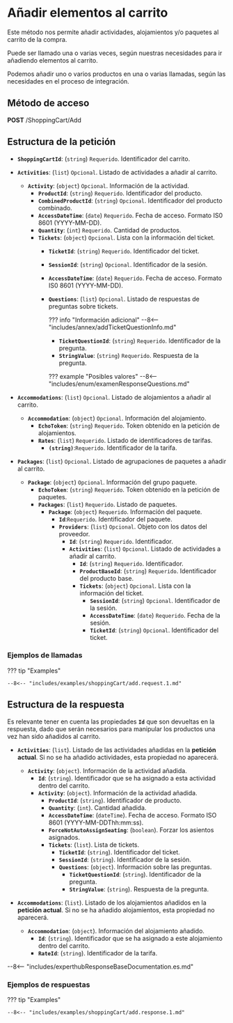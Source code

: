 # Añadir elementos al carrito

Este método nos permite añadir actividades, alojamientos y/o paquetes al carrito de la compra.

Puede ser llamado una o varias veces, según nuestras necesidades para ir añadiendo elementos al carrito.

Podemos añadir uno o varios productos en una o varias llamadas, según las necesidades en el proceso de integración.

## Método de acceso

**POST** /ShoppingCart/Add

## Estructura de la petición

- **``ShoppingCartId``**: (``string``) ``Requerido``. Identificador del carrito.
- **``Activities``**: (``list``) ``Opcional``. Listado de actividades a añadir al carrito.
    - **``Activity``**: (``object``) ``Opcional``. Información de la actividad.
        - **``ProductId``**: (``string``) ``Requerido``. Identificador del producto.
        - **``CombinedProductId``**: (``string``) ``Opcional``. Identificador del producto combinado.
        - **``AccessDateTime``**: (``date``) ``Requerido``. Fecha de acceso. Formato IS0 8601 (YYYY-MM-DD).
        - **``Quantity``**: (``int``) ``Requerido``. Cantidad de productos.
        - **``Tickets``**: (``object``) ``Opcional``. Lista con la información del ticket.
            - **``TicketId``**: (``string``) ``Requerido``. Identificador del ticket.
            - **``SessionId``**: (``string``) ``Opcional``. Identificador de la sesión.
            - **``AccessDateTime``**: (``date``) ``Requerido``. Fecha de acceso. Formato IS0 8601 (YYYY-MM-DD).
            - **``Questions``**: (``list``) ``Opcional``. Listado de respuestas de preguntas sobre tickets.
            
                ??? info "Información adicional"
                     --8<-- "includes/annex/addTicketQuestionInfo.md"
                  
                - **``TicketQuestionId``**: (``string``) ``Requerido``. Identificador de la pregunta.
                - **``StringValue``**: (``string``) ``Requerido``. Respuesta de la pregunta.
           
                ??? example "Posibles valores"
                    --8<-- "includes/enum/examenResponseQuestions.md"

- **``Accommodations``**: (``list``) ``Opcional``. Listado de alojamientos a añadir al carrito.
    - **``Accommodation``**: (``object``) ``Opcional``. Información del alojamiento.
        - **``EchoToken``**: (``string``) ``Requerido``. Token obtenido en la petición de alojamientos.
        - **``Rates``**: (``list``) ``Requerido``. Listado de identificadores de tarifas.
            - **``(string)``**:``Requerido``. Identificador de la tarifa.
- **``Packages``**: (``list``) ``Opcional``. Listado de agrupaciones de paquetes a añadir al carrito.
    - **``Package``**: (``object``) ``Opcional``. Información del grupo paquete.
        - **``EchoToken``**: (``string``) ``Requerido``. Token obtenido en la petición de paquetes.
        - **``Packages``**: (``list``) ``Requerido``. Listado de paquetes.
            - **``Package``**: (``object``) ``Requerido``. Información del paquete.
                - **``Id``**:``Requerido``. Identificador del paquete.
                - **``Providers``**: (``list``) ``Opcional``. Objeto con los datos del proveedor.
                    - **``Id``**: (``string``) ``Requerido``. Identificador.
                    - **``Activities``**: (``list``) ``Opcional``. Listado de actividades a añadir al carrito.
                        - **``Id``**: (``string``) ``Requerido``. Identificador.
                        - **``ProductBaseId``**: (``string``) ``Requerido``. Identificador del producto base.
                        - **``Tickets``**: (``object``) ``Opcional``. Lista con la información del ticket.
                            - **``SessionId``**: (``string``) ``Opcional``. Identificador de la sesión.
                            - **``AccessDateTime``**: (``date``) ``Requerido``. Fecha de la sesión.
                            - **``TicketId``**: (``string``) ``Opcional``. Identificador del ticket.


### Ejemplos de llamadas

??? tip "Examples"

    --8<-- "includes/examples/shoppingCart/add.request.1.md"

## Estructura de la respuesta

Es relevante tener en cuenta las propiedades **``Id``** que son devueltas en la respuesta, dado que serán necesarios para manipular los productos una vez han sido añadidos al carrito.

- **`Activities`**: (``list``). Listado de las actividades añadidas en la **petición actual**. Si no se ha añadido actividades, esta propiedad no aparecerá.
    - **`Activity`**: (``object``). Información de la actividad añadida.
        - **`Id`**: (``string``). Identificador que se ha asignado a esta actividad dentro del carrito.
        - **`Activity`**: (``object``). Información de la actividad añadida.
            - **`ProductId`**: (``string``). Identificador de producto.
            - **`Quantity`**: (``int``). Cantidad añadida.
            - **`AccessDateTime`**: (``dateTime``). Fecha de acceso. Formato ISO 8601 (YYYY-MM-DDThh\:mm\:ss).
            - **`ForceNotAutoAssignSeating`**: (``boolean``). Forzar los asientos asignados.
            - **`Tickets`**: (``list``). Lista de tickets.
                - **`TicketId`**: (``string``). Identificador del ticket.
                - **`SessionId`**: (``string``). Identificador de la sesión.
                - **`Questions`**: (``object``). Información sobre las preguntas.
                    - **`TicketQuestionId`**: (``string``). Identificador de la pregunta.
                    - **`StringValue`**: (``string``). Respuesta de la pregunta.

- **`Accommodations`**: (``list``). Listado de los alojamientos añadidos en la **petición actual**. Si no se ha añadido alojamientos, esta propiedad no aparecerá.
    - **`Accommodation`**: (``object``). Información del alojamiento añadido.
        - **`Id`**: (``string``). Identificador que se ha asignado a este alojamiento dentro del carrito.
        - **`RateId`**: (``string``). Identificador de la tarifa.

--8<-- "includes/experthubResponseBaseDocumentation.es.md"

### Ejemplos de respuestas

??? tip "Examples"

    --8<-- "includes/examples/shoppingCart/add.response.1.md"
